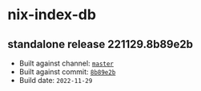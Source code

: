 # nix-index-db
## standalone release 221129.8b89e2b
- Built against channel: [`master`](https://github.com/nixos/nixpkgs/tree/master)
- Built against commit: [`8b89e2b`](https://github.com/NixOS/nixpkgs/commit/8b89e2b819ef66f4faaf1c1b2550e714e1dc5dad)
- Build date: `2022-11-29`
